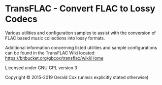 TransFLAC - Convert FLAC to Lossy Codecs
========================================

Various utilities and configuration samples to assist with the conversion of
FLAC based music collections into lossy formats.

Additional information concerning listed utilities and sample configurations
can be found in the TransFLAC Wiki located:  https://bitbucket.org/gbcox/transflac/wiki/Home

Licensed under GNU GPL version 3

Copyright © 2015-2019 Gerald Cox (unless explicitly stated otherwise)
